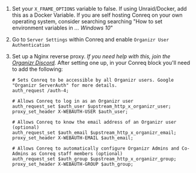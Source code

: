 1. Set your `X_FRAME_OPTIONS` variable to false. If using Unraid/Docker, add this as a Docker Variable. If you are self hosting Conreq on your own operating system, consider searching searching "How to set environment variables in _... Windows 10_"

2. Go to `Server Settings` within Conreq and enable `Organizr User Authentication`

3. Set up a Nginx reverse proxy. _If you need help with this, join the [Organizr Discord](https://discord.com/invite/TrNtY7N)._ After setting one up, in your Conreq block you'll need to add the following:

   ```nginx
   # Sets Conreq to be accessible by all Organizr users. Google "Organizr ServerAuth" for more details.
   auth_request /auth-4;

   # Allows Conreq to log in as an Organizr user
   auth_request_set $auth_user $upstream_http_x_organizr_user;
   proxy_set_header X-WEBAUTH-USER $auth_user;

   # Allows Conreq to know the email address of an Organizr user (optional)
   auth_request_set $auth_email $upstream_http_x_organizr_email;
   proxy_set_header X-WEBAUTH-EMAIL $auth_email;

   # Allows Conreq to automatically configure Organizr Admins and Co-Admins as Conreq staff members (optional)
   auth_request_set $auth_group $upstream_http_x_organizr_group;
   proxy_set_header X-WEBAUTH-GROUP $auth_group;
   ```
